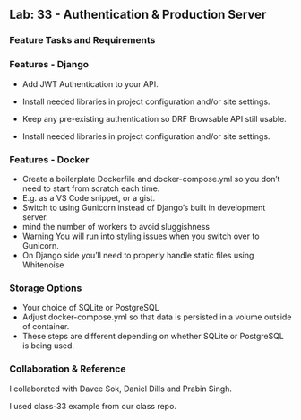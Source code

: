 ## Lab: 33 - Authentication & Production Server

### Feature Tasks and Requirements

### Features - Django

- Add JWT Authentication to your API.

 - Install needed libraries in project configuration and/or site settings.
- Keep any pre-existing authentication so DRF Browsable API still usable.
 - Install needed libraries in project configuration and/or site settings.
### Features - Docker
- Create a boilerplate Dockerfile and docker-compose.yml so you don’t need to start from scratch each time.
 - E.g. as a VS Code snippet, or a gist.
- Switch to using Gunicorn instead of Django’s built in development server.
 - mind the number of workers to avoid sluggishness
- Warning You will run into styling issues when you switch over to Gunicorn.
 - On Django side you’ll need to properly handle static files using Whitenoise
### Storage Options
- Your choice of SQLite or PostgreSQL
- Adjust docker-compose.yml so that data is persisted in a volume outside of container.
- These steps are different depending on whether SQLite or PostgreSQL is being used.

### Collaboration & Reference

I collaborated with Davee Sok, Daniel Dills and Prabin Singh.

I used class-33 example from our class repo.
